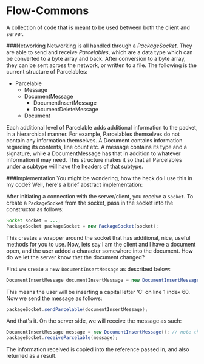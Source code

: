 Flow-Commons
============
A collection of code that is meant to be used between both the client and server.

###Networking
Networking is all handled through a *PackageSocket*. They are able to send and receive *Parcelables*, which are a data type
which can be converted to a byte array and back. After conversion to a byte array, they can be sent across the network, or 
written to a file. The following is the current structure of Parcelables:

* Parcelable
  * Message
  * DocumentMessage
    * DocumentInsertMessage
    * DocumentDeleteMessage
  * Document

Each additional level of Parcelable adds additional information to the packet, in a hierarchical manner. For example,
Parcelables themselves do not contain any information themselves. A Document contains information regarding its contents, 
line count etc. A message contains its type and a signature, while a DocumentMessage has that in addition to whatever information 
it may need. This structure makes it so that all Parcelables under a subtype will have the headers of that subtype.

###Implementation
You might be wondering, how the heck do I use this in my code? Well, here's a brief abstract implementation:

After initiating a connection with the server/client, you receive a `Socket`. To create a `PackageSocket` from the socket, 
pass in the socket into the constructor as follows:

```java
Socket socket = ...;
PackageSocket packageSocket = new PackageSocket(socket);
```

This creates a wrapper around the socket that has additional, nice, useful methods for you to use. Now, lets say I am the client 
and I have a document open, and the user added a character somewhere into the document. How do we let the server know that the 
document changed?

First we create a new `DocumentInsertMessage` as described below:

```java
DocumentInsertMessage documentInsertMessage = new DocumentInsertMessage('C', 1, 60);
```

This means the user will be inserting a capital letter 'C' on line 1 index 60. Now we send the message as follows:

```java
packageSocket.sendParcelable(documentInsertMessage);
```

And that's it. On the server side, we will receive the message as such:

```java
DocumentInsertMessage message = new DocumentInsertMessage(); // note the empty constructor
packageSocket.receiveParcelable(message);
```

The information received is copied into the reference passed in, and also returned as a result.
